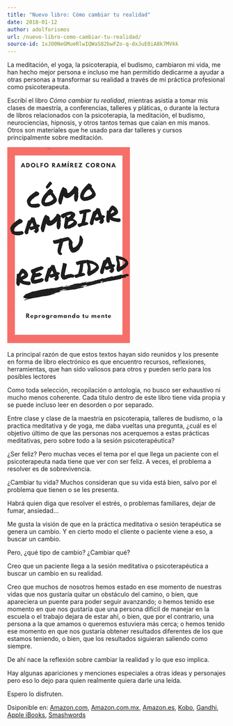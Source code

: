 ```yaml
---
title: "Nuevo libro: Cómo cambiar tu realidad"
date: 2018-01-12
author: adolforismos
url: /nuevo-libro-como-cambiar-tu-realidad/
source-id: 1xJO0NeGMueRlwIQWaS82bwFZo-q-dxJuE0iA8k7MVkk
---
```



La meditación, el yoga, la psicoterapia, el budismo, cambiaron mi vida, me han hecho mejor persona e incluso me han permitido dedicarme a ayudar a otras personas a transformar su realidad a través de mi práctica profesional como psicoterapeuta.

Escribí el libro _Cómo cambiar tu realidad_, mientras asistía a tomar mis clases de maestría, a conferencias, talleres y pláticas, o durante la lectura de libros relacionados con la psicoterapia, la meditación, el budismo, neurociencias, hipnosis, y otros tantos temas que caían en mis manos. Otros son materiales que he usado para dar talleres y cursos principalmente sobre meditación.

![Cómo cambiar tu realidad](/img/como-cambiar-tu-realidad-th.png)

<!--more-->

La principal razón de que estos textos hayan sido reunidos y los presente en forma de libro electrónico es que encuentro recursos, reflexiones, herramientas, que han sido valiosos para otros y pueden serlo para los posibles lectores

Como toda selección, recopilación o antología, no busco ser exhaustivo ni mucho menos coherente. Cada título dentro de este libro tiene vida propia y se puede incluso leer en desorden o por separado.

Entre clase y clase de la maestría en psicoterapia, talleres de budismo, o la practica meditativa y de yoga, me daba vueltas una pregunta, ¿cuál es el objetivo último de que las personas nos acerquemos a estas prácticas meditativas, pero sobre todo a la sesión psicoterapéutica?

¿Ser feliz? Pero muchas veces el tema por el que llega un paciente con el psicoterapeuta nada tiene que ver con ser feliz. A veces, el problema a resolver es de sobrevivencia. 

¿Cambiar tu vida? Muchos consideran que su vida está bien, salvo por el problema que tienen o se les presenta.

Habrá quien diga que resolver el estrés, o problemas familiares, dejar de fumar, ansiedad…

Me gusta la visión de que en la práctica meditativa o sesión terapéutica se genera un cambio. Y en cierto modo el cliente o paciente viene a eso, a buscar un cambio.

Pero, ¿qué tipo de cambio? ¿Cambiar qué?

Creo que un paciente llega a la sesión meditativa o psicoterapéutica a buscar un cambio en su realidad. 

Creo que muchos de nosotros hemos estado en ese momento de nuestras vidas que nos gustaría quitar un obstáculo del camino, o bien, que apareciera un puente para poder seguir avanzando; o hemos tenido ese momento en que nos gustaría que una persona difícil de manejar en la escuela o el trabajo dejara de estar ahí, o bien, que por el contrario, una persona a la que amamos o queremos estuviera más cerca; o hemos tenido ese momento en que nos gustaría obtener resultados diferentes de los que estamos teniendo, o bien, que los resultados siguieran saliendo como siempre.

De ahí nace la reflexión sobre cambiar la realidad y lo que eso implica.

Hay algunas apariciones y menciones especiales a otras ideas y personajes pero eso lo dejo para quien realmente quiera darle una leída.

Espero lo disfruten.

Dsiponible en:
[Amazon.com](https://www.amazon.com/dp/B079F2KBNT), [Amazon.com.mx](https://www.amazon.com.mx/dp/B079F2KBNT), [Amazon.es](https://www.amazon.es/dp/B079F2KBNT), [Kobo](https://www.kobo.com/mx/es/ebook/como-cambiar-tu-realidad), [Gandhi](http://www.gandhi.com.mx/como-cambiar-tu-realidad), [Apple iBooks](https://itunes.apple.com/pa/book/c%C3%B3mo-cambiar-tu-realidad/id1340623823), [Smashwords](https://www.smashwords.com/books/view/778246)

